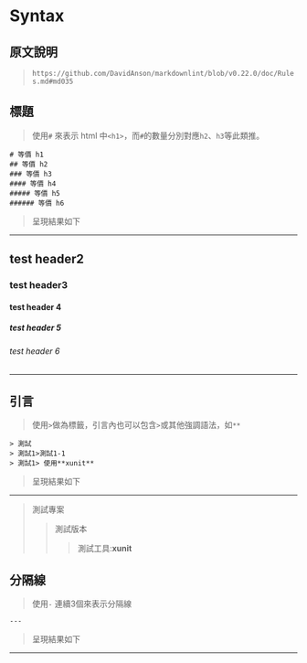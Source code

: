 # Syntax

## 原文說明

> `https://github.com/DavidAnson/markdownlint/blob/v0.22.0/doc/Rules.md#md035`

## 標題

> 使用`#` 來表示 html 中`<h1>`，而`#`的數量分別對應`h2`、`h3`等此類推。

    # 等價 h1
    ## 等價 h2
    ### 等價 h3
    #### 等價 h4 
    ##### 等價 h5
    ###### 等價 h6 
>呈現結果如下
---

## test header2

### test header3

#### test header 4

##### test header 5

###### test header 6

---

## 引言

> 使用`>`做為標籤，引言內也可以包含`>`或其他強調語法，如`**`

    > 測試
    > 測試1>測試1-1
    > 測試1> 使用**xunit**
>呈現結果如下
---
> 測試專案
>
> > 測試版本
> > >測試工具:**xunit**

## 分隔線

>使用`-` 連續3個來表示分隔線

    ---
>呈現結果如下
---

